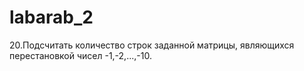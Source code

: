 # labarab_2
20.Подсчитать количество строк заданной матрицы, являющихся перестановкой чисел -1,-2,...,-10.
